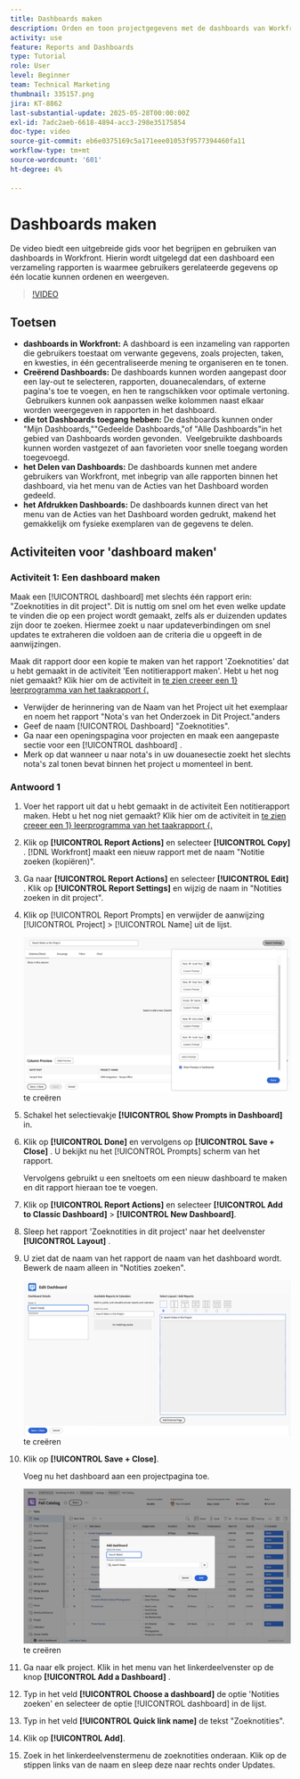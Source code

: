 ```yaml
---
title: Dashboards maken
description: Orden en toon projectgegevens met de dashboards van Workfront. Deze kunnen worden aangepast, gedeeld en afgedrukt en zijn eenvoudig toegankelijk voor soepel projectbeheer en samenwerking.
activity: use
feature: Reports and Dashboards
type: Tutorial
role: User
level: Beginner
team: Technical Marketing
thumbnail: 335157.png
jira: KT-8862
last-substantial-update: 2025-05-28T00:00:00Z
exl-id: 7adc2aeb-6618-4894-acc3-298e35175854
doc-type: video
source-git-commit: eb6e0375169c5a171eee01053f9577394460fa11
workflow-type: tm+mt
source-wordcount: '601'
ht-degree: 4%

---
```


# Dashboards maken

De video biedt een uitgebreide gids voor het begrijpen en gebruiken van dashboards in Workfront.
&#x200B;Hierin wordt uitgelegd dat een dashboard een verzameling rapporten is waarmee gebruikers gerelateerde gegevens op één locatie kunnen ordenen en weergeven.

>[!VIDEO](https://video.tv.adobe.com/v/335157/?quality=12&learn=on)

## Toetsen

* **dashboards in Workfront:** A dashboard is een inzameling van rapporten die gebruikers toestaat om verwante gegevens, zoals projecten, taken, en kwesties, in één gecentraliseerde mening te organiseren en te tonen. &#x200B;
* **Creërend Dashboards:** De dashboards kunnen worden aangepast door een lay-out te selecteren, rapporten, douanecalendars, of externe pagina&#39;s toe te voegen, en hen te rangschikken voor optimale vertoning. &#x200B; Gebruikers kunnen ook aanpassen welke kolommen naast elkaar worden weergegeven in rapporten in het dashboard. &#x200B;
* **die tot Dashboards toegang hebben:** De dashboards kunnen onder &quot;Mijn Dashboards,&quot;&quot;Gedeelde Dashboards,&quot;of &quot;Alle Dashboards&quot;in het gebied van Dashboards worden gevonden. &#x200B; Veelgebruikte dashboards kunnen worden vastgezet of aan favorieten voor snelle toegang worden toegevoegd. &#x200B;
* **het Delen van Dashboards:** De dashboards kunnen met andere gebruikers van Workfront, met inbegrip van alle rapporten binnen het dashboard, via het menu van de Acties van het Dashboard worden gedeeld. &#x200B;
* **het Afdrukken Dashboards:** De dashboards kunnen direct van het menu van de Acties van het Dashboard worden gedrukt, makend het gemakkelijk om fysieke exemplaren van de gegevens te delen. &#x200B;


## Activiteiten voor &#39;dashboard maken&#39;

### Activiteit 1: Een dashboard maken

Maak een [!UICONTROL dashboard] met slechts één rapport erin: &quot;Zoeknotities in dit project&quot;. Dit is nuttig om snel om het even welke update te vinden die op een project wordt gemaakt, zelfs als er duizenden updates zijn door te zoeken. Hiermee zoekt u naar updateverbindingen om snel updates te extraheren die voldoen aan de criteria die u opgeeft in de aanwijzingen.

Maak dit rapport door een kopie te maken van het rapport &#39;Zoeknotities&#39; dat u hebt gemaakt in de activiteit &#39;Een notitierapport maken&#39;. Hebt u het nog niet gemaakt? Klik hier om de activiteit in [ te zien creeer een 1} leerprogramma van het taakrapport {.](https://experienceleague.adobe.com/en/docs/workfront-learn/tutorials-workfront/reporting/basic-reporting/create-a-task-report#activity-1-create-a-note-report-with-prompts)

* Verwijder de herinnering van de Naam van het Project uit het exemplaar en noem het rapport &quot;Nota&#39;s van het Onderzoek in Dit Project.&quot;anders
* Geef de naam [!UICONTROL Dashboard] &quot;Zoeknotities&quot;.
* Ga naar een openingspagina voor projecten en maak een aangepaste sectie voor een [!UICONTROL dashboard] .
* Merk op dat wanneer u naar nota&#39;s in uw douanesectie zoekt het slechts nota&#39;s zal tonen bevat binnen het project u momenteel in bent.

### Antwoord 1

1. Voer het rapport uit dat u hebt gemaakt in de activiteit Een notitierapport maken. Hebt u het nog niet gemaakt? Klik hier om de activiteit in [ te zien creeer een 1} leerprogramma van het taakrapport {.](https://experienceleague.adobe.com/en/docs/workfront-learn/tutorials-workfront/reporting/basic-reporting/create-a-task-report#activity-1-create-a-note-report-with-prompts)
1. Klik op **[!UICONTROL Report Actions]** en selecteer **[!UICONTROL Copy]** . [!DNL Workfront] maakt een nieuw rapport met de naam &quot;Notitie zoeken (kopiëren)&quot;.
1. Ga naar **[!UICONTROL Report Actions]** en selecteer **[!UICONTROL Edit]** . Klik op **[!UICONTROL Report Settings]** en wijzig de naam in &quot;Notities zoeken in dit project&quot;.
1. Klik op [!UICONTROL Report Prompts] en verwijder de aanwijzing [!UICONTROL Project] > [!UICONTROL Name] uit de lijst.

   ![ een beeld van het scherm om een nieuw dashboard ](assets/edit-report-prompts.png) te creëren

1. Schakel het selectievakje **[!UICONTROL Show Prompts in Dashboard]** in.
1. Klik op **[!UICONTROL Done]** en vervolgens op **[!UICONTROL Save + Close]** . U bekijkt nu het [!UICONTROL Prompts] scherm van het rapport.

   Vervolgens gebruikt u een sneltoets om een nieuw dashboard te maken en dit rapport hieraan toe te voegen.

1. Klik op **[!UICONTROL Report Actions]** en selecteer **[!UICONTROL Add to Classic Dashboard]** > **[!UICONTROL New Dashboard]**.
1. Sleep het rapport &#39;Zoeknotities in dit project&#39; naar het deelvenster **[!UICONTROL Layout]** .
1. U ziet dat de naam van het rapport de naam van het dashboard wordt. Bewerk de naam alleen in &quot;Notities zoeken&quot;.

   ![ een beeld van het scherm om een nieuw dashboard ](assets/create-dashboard.png) te creëren

1. Klik op **[!UICONTROL Save + Close]**.

   Voeg nu het dashboard aan een projectpagina toe.

   ![ een beeld van het scherm om een nieuw dashboard ](assets/add-custom-section.png) te creëren

1. Ga naar elk project. Klik in het menu van het linkerdeelvenster op de knop **[!UICONTROL Add a Dashboard]** .
1. Typ in het veld **[!UICONTROL Choose a dashboard]** de optie &#39;Notities zoeken&#39; en selecteer de optie [!UICONTROL dashboard] in de lijst.
1. Typ in het veld **[!UICONTROL Quick link name]** de tekst &quot;Zoeknotities&quot;.
1. Klik op **[!UICONTROL Add]**.
1. Zoek in het linkerdeelvenstermenu de zoeknotities onderaan. Klik op de stippen links van de naam en sleep deze naar rechts onder Updates.
